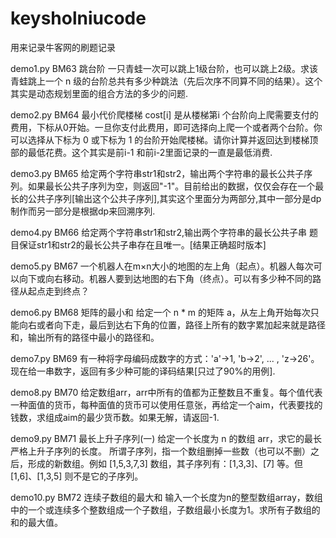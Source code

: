 # keysholniucode
用来记录牛客网的刷题记录

demo1.py BM63 跳台阶 一只青蛙一次可以跳上1级台阶，也可以跳上2级。求该青蛙跳上一个 n 级的台阶总共有多少种跳法（先后次序不同算不同的结果）。这个其实是动态规划里面的组合方法的多少的问题.

demo2.py BM64 最小代价爬楼梯 cost[i]  是从楼梯第i 个台阶向上爬需要支付的费用，下标从0开始。一旦你支付此费用，即可选择向上爬一个或者两个台阶。你可以选择从下标为 0 或下标为 1 的台阶开始爬楼梯。请你计算并返回达到楼梯顶部的最低花费。这个其实是前i-1 和前i-2里面记录的一直是最低消费.

demo3.py BM65 给定两个字符串str1和str2，输出两个字符串的最长公共子序列。如果最长公共子序列为空，则返回"-1"。目前给出的数据，仅仅会存在一个最长的公共子序列[输出这个公共子序列],其实这个里面分为两部分,其中一部分是dp制作而另一部分是根据dp来回溯序列.

demo4.py BM66 给定两个字符串str1和str2,输出两个字符串的最长公共子串 题目保证str1和str2的最长公共子串存在且唯一。[结果正确超时版本] 

demo5.py BM67 一个机器人在m×n大小的地图的左上角（起点）。机器人每次可以向下或向右移动。机器人要到达地图的右下角（终点）。可以有多少种不同的路径从起点走到终点？

demo6.py BM68 矩阵的最小和 给定一个 n * m 的矩阵 a，从左上角开始每次只能向右或者向下走，最后到达右下角的位置，路径上所有的数字累加起来就是路径和，输出所有的路径中最小的路径和。

demo7.py BM69 有一种将字母编码成数字的方式：'a'->1, 'b->2', ... , 'z->26'。现在给一串数字，返回有多少种可能的译码结果[只过了90%的用例].

demo8.py BM70 给定数组arr，arr中所有的值都为正整数且不重复。每个值代表一种面值的货币，每种面值的货币可以使用任意张，再给定一个aim，代表要找的钱数，求组成aim的最少货币数。如果无解，请返回-1.

demo9.py BM71 最长上升子序列(一)  给定一个长度为 n 的数组 arr，求它的最长严格上升子序列的长度。
所谓子序列，指一个数组删掉一些数（也可以不删）之后，形成的新数组。例如 [1,5,3,7,3] 数组，其子序列有：[1,3,3]、[7] 等。但 [1,6]、[1,3,5] 则不是它的子序列。 

demo10.py BM72 连续子数组的最大和 输入一个长度为n的整型数组array，数组中的一个或连续多个整数组成一个子数组，子数组最小长度为1。求所有子数组的和的最大值。 
